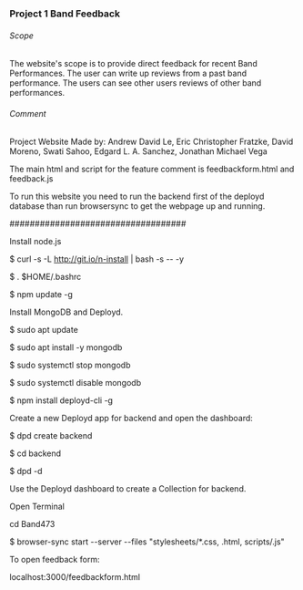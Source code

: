 ### Project 1 Band Feedback

###### Scope
The website's scope is to provide direct feedback for recent Band Performances. The user can write up reviews from a past band performance. The users can see other users reviews of other band performances. 

###### Comment
Project Website Made by: 
Andrew David Le, 
Eric Christopher Fratzke,
David Moreno,
Swati Sahoo,
Edgard L. A. Sanchez,
Jonathan Michael Vega

The main html and script for the feature comment is feedbackform.html and feedback.js

To run this website you need to run the backend first of the deployd database than run browsersync to get the webpage up and running.

###################################

Install node.js

$ curl -s -L http://git.io/n-install | bash -s -- -y

$ . $HOME/.bashrc

$ npm update -g



Install MongoDB and Deployd.

$ sudo apt update

$ sudo apt install -y mongodb

$ sudo systemctl stop mongodb

$ sudo systemctl disable mongodb

$ npm install deployd-cli -g


Create a new Deployd app for backend and open the dashboard:

$ dpd create backend

$ cd backend

$ dpd -d

Use the Deployd dashboard to create a Collection for backend. 

Open Terminal

cd Band473

$ browser-sync start --server --files "stylesheets/*.css, .html, scripts/.js"

To open feedback form:

localhost:3000/feedbackform.html


